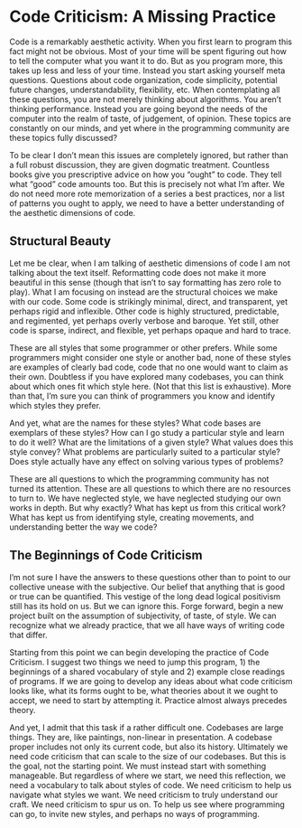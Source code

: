 # Code Criticism: A Missing Practice

Code is a remarkably aesthetic activity. When you first learn to program this fact might not be obvious. Most of your time will be spent figuring out how to tell the computer what you want it to do. But as you program more, this takes up less and less of your time. Instead you start asking yourself meta questions. Questions about code organization, code simplicity, potential future changes, understandability, flexibility, etc. When contemplating all these questions, you are not merely thinking about algorithms. You aren’t thinking performance. Instead you are going beyond the needs of the computer into the realm of taste, of judgement, of opinion. These topics are constantly on our minds, and yet where in the programming community are these topics fully discussed?

To be clear I don’t mean this issues are completely ignored, but rather than a full robust discussion, they are given dogmatic treatment. Countless books give you prescriptive advice on how you “ought” to code. They tell what “good” code amounts too. But this is precisely not what I’m after. We do not need more rote memorization of a series a best practices, nor a list of patterns you ought to apply, we need to have a better understanding of the aesthetic dimensions of code.

## Structural Beauty

Let me be clear, when I am talking of aesthetic dimensions of code I am not talking about the text itself. Reformatting code does not make it more beautiful in this sense (though that isn’t to say formatting has zero role to play). What I am focusing on instead are the structural choices we make with our code. Some code is strikingly minimal, direct, and transparent, yet perhaps rigid and inflexible. Other code is highly structured, predictable, and regimented, yet perhaps overly verbose and baroque. Yet still, other code is sparse, indirect, and flexible, yet perhaps opaque and hard to trace.

These are all styles that some programmer or other prefers. While some programmers might consider one style or another bad, none of these styles are examples of clearly bad code, code that no one would want to claim as their own. Doubtless if you have explored many codebases, you can think about which ones fit which style here. (Not that this list is exhaustive). More than that, I’m sure you can think of programmers you know and identify which styles they prefer.

And yet, what are the names for these styles? What code bases are exemplars of these styles? How can I go study a particular style and learn to do it well? What are the limitations of a given style? What values does this style convey? What problems are particularly suited to a particular style? Does style actually have any effect on solving various types of problems?

These are all questions to which the programming community has not turned its attention. These are all questions to which there are no resources to turn to. We have neglected style, we have neglected studying our own works in depth. But why exactly? What has kept us from this critical work? What has kept us from identifying style, creating movements, and understanding better the way we code?

## The Beginnings of Code Criticism

I’m not sure I have the answers to these questions other than to point to our collective unease with the subjective. Our belief that anything that is good or true can be quantified. This vestige of the long dead logical positivism still has its hold on us. But we can ignore this. Forge forward, begin a new project built on the assumption of subjectivity, of taste, of style. We can recognize what we already practice, that we all have ways of writing code that differ.

Starting from this point we can begin developing the practice of Code Criticism. I suggest two things we need to jump this program, 1) the beginnings of a shared vocabulary of style and 2)  example close readings of programs. If we are going to develop any ideas about what code criticism looks like, what its forms ought to be, what theories about it we ought to accept, we need to start by attempting it. Practice almost always precedes theory.

And yet, I admit that this task if a rather difficult one. Codebases are large things. They are, like paintings, non-linear in presentation. A codebase proper includes not only its current code, but also its history. Ultimately we need code criticism that can scale to the size of our codebases. But this is the goal, not the starting point. We must instead start with something manageable. But regardless of where we start, we need this reflection, we need a vocabulary to talk about styles of code. We need criticism to help us navigate what styles we want. We need criticism to truly understand our craft. We need criticism to spur us on. To help us see where programming can go, to invite new styles, and perhaps no ways of programming.

